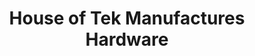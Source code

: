 ---
title: "House of Tek Manufactures Hardware"
url: /lynbrook/house-of-tek-manufactures-hardware/
shop: Eisenwaren
---